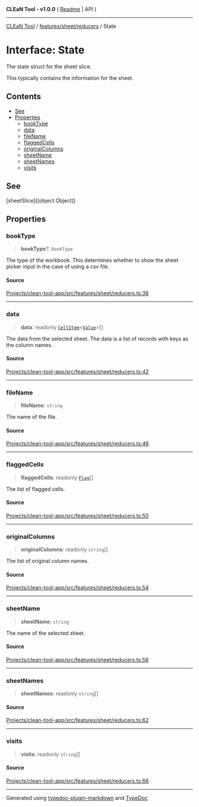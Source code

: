 **CLEaN Tool - v1.0.0** ( [Readme](../../../../README.md) \| API )

***

[CLEaN Tool](../../../../modules.md) / [features/sheet/reducers](../README.md) / State

# Interface: State

The state struct for the sheet slice.

This typically contains the information for the sheet.

## Contents

- [See](State.md#see)
- [Properties](State.md#properties)
  - [bookType](State.md#booktype)
  - [data](State.md#data)
  - [fileName](State.md#filename)
  - [flaggedCells](State.md#flaggedcells)
  - [originalColumns](State.md#originalcolumns)
  - [sheetName](State.md#sheetname)
  - [sheetNames](State.md#sheetnames)
  - [visits](State.md#visits)

## See

[sheetSlice]([object Object])

## Properties

### bookType

> **bookType**?: `BookType`

The type of the workbook. This determines whether to show the sheet picker input in the case of using a csv file.

#### Source

[Projects/clean-tool-app/src/features/sheet/reducers.ts:38](https://github.com/yuckyh/clean-tool-app/)

***

### data

> **data**: readonly [`CellItem`](../../../../lib/fp/CellItem/interfaces/CellItem.md)\<[`Value`](../../../../lib/fp/CellItem/type-aliases/Value.md)\>[]

The data from the selected sheet. The data is a list of records with keys as the column names.

#### Source

[Projects/clean-tool-app/src/features/sheet/reducers.ts:42](https://github.com/yuckyh/clean-tool-app/)

***

### fileName

> **fileName**: `string`

The name of the file.

#### Source

[Projects/clean-tool-app/src/features/sheet/reducers.ts:46](https://github.com/yuckyh/clean-tool-app/)

***

### flaggedCells

> **flaggedCells**: readonly [`Flag`](../../../../lib/fp/Flag/interfaces/Flag.md)[]

The list of flagged cells.

#### Source

[Projects/clean-tool-app/src/features/sheet/reducers.ts:50](https://github.com/yuckyh/clean-tool-app/)

***

### originalColumns

> **originalColumns**: readonly `string`[]

The list of original column names.

#### Source

[Projects/clean-tool-app/src/features/sheet/reducers.ts:54](https://github.com/yuckyh/clean-tool-app/)

***

### sheetName

> **sheetName**: `string`

The name of the selected sheet.

#### Source

[Projects/clean-tool-app/src/features/sheet/reducers.ts:58](https://github.com/yuckyh/clean-tool-app/)

***

### sheetNames

> **sheetNames**: readonly `string`[]

#### Source

[Projects/clean-tool-app/src/features/sheet/reducers.ts:62](https://github.com/yuckyh/clean-tool-app/)

***

### visits

> **visits**: readonly `string`[]

#### Source

[Projects/clean-tool-app/src/features/sheet/reducers.ts:66](https://github.com/yuckyh/clean-tool-app/)

***

Generated using [typedoc-plugin-markdown](https://www.npmjs.com/package/typedoc-plugin-markdown) and [TypeDoc](https://typedoc.org/)
